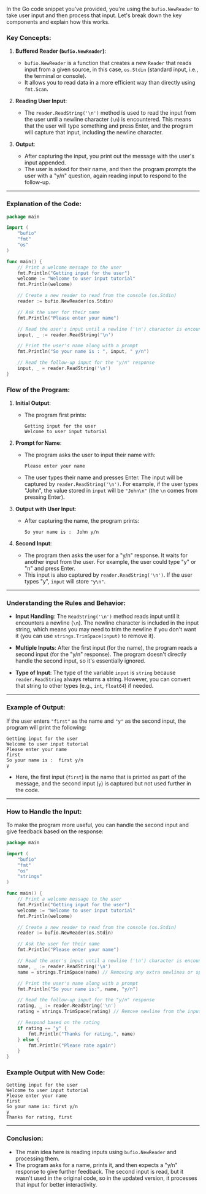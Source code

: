 In the Go code snippet you've provided, you're using the `bufio.NewReader` to take user input and then process that input. Let's break down the key components and explain how this works.

### Key Concepts:

1. **Buffered Reader (`bufio.NewReader`)**:
   - `bufio.NewReader` is a function that creates a new `Reader` that reads input from a given source, in this case, `os.Stdin` (standard input, i.e., the terminal or console).
   - It allows you to read data in a more efficient way than directly using `fmt.Scan`.

2. **Reading User Input**:
   - The `reader.ReadString('\n')` method is used to read the input from the user until a newline character (`\n`) is encountered. This means that the user will type something and press Enter, and the program will capture that input, including the newline character.

3. **Output**:
   - After capturing the input, you print out the message with the user's input appended.
   - The user is asked for their name, and then the program prompts the user with a "y/n" question, again reading input to respond to the follow-up.

---

### Explanation of the Code:

```go
package main

import (
	"bufio"
	"fmt"
	"os"
)

func main() {
	// Print a welcome message to the user
	fmt.Println("Getting input for the user")
	welcome := "Welcome to user input tutorial"
	fmt.Println(welcome)

	// Create a new reader to read from the console (os.Stdin)
	reader := bufio.NewReader(os.Stdin)

	// Ask the user for their name
	fmt.Println("Please enter your name")

	// Read the user's input until a newline ('\n') character is encountered
	input, _ := reader.ReadString('\n')

	// Print the user's name along with a prompt
	fmt.Println("So your name is : ", input, " y/n")

	// Read the follow-up input for the "y/n" response
	input, _ = reader.ReadString('\n')
}
```

### Flow of the Program:

1. **Initial Output**:
   - The program first prints:
     ```
     Getting input for the user
     Welcome to user input tutorial
     ```

2. **Prompt for Name**:
   - The program asks the user to input their name with:
     ```
     Please enter your name
     ```
   - The user types their name and presses Enter. The input will be captured by `reader.ReadString('\n')`. For example, if the user types "John", the value stored in `input` will be `"John\n"` (the `\n` comes from pressing Enter).

3. **Output with User Input**:
   - After capturing the name, the program prints:
     ```
     So your name is :  John y/n
     ```

4. **Second Input**:
   - The program then asks the user for a "y/n" response. It waits for another input from the user. For example, the user could type "y" or "n" and press Enter.
   - This input is also captured by `reader.ReadString('\n')`. If the user types "y", `input` will store `"y\n"`.

---

### Understanding the Rules and Behavior:

- **Input Handling**: The `ReadString('\n')` method reads input until it encounters a newline (`\n`). The newline character is included in the input string, which means you may need to trim the newline if you don't want it (you can use `strings.TrimSpace(input)` to remove it).

- **Multiple Inputs**: After the first input (for the name), the program reads a second input (for the "y/n" response). The program doesn't directly handle the second input, so it's essentially ignored.

- **Type of Input**: The type of the variable `input` is `string` because `reader.ReadString` always returns a string. However, you can convert that string to other types (e.g., `int`, `float64`) if needed.

---

### Example of Output:

If the user enters `"first"` as the name and `"y"` as the second input, the program will print the following:

```
Getting input for the user
Welcome to user input tutorial
Please enter your name
first
So your name is :  first y/n
y
```

- Here, the first input (`first`) is the name that is printed as part of the message, and the second input (`y`) is captured but not used further in the code.

---

### How to Handle the Input:

To make the program more useful, you can handle the second input and give feedback based on the response:

```go
package main

import (
	"bufio"
	"fmt"
	"os"
	"strings"
)

func main() {
	// Print a welcome message to the user
	fmt.Println("Getting input for the user")
	welcome := "Welcome to user input tutorial"
	fmt.Println(welcome)

	// Create a new reader to read from the console (os.Stdin)
	reader := bufio.NewReader(os.Stdin)

	// Ask the user for their name
	fmt.Println("Please enter your name")

	// Read the user's input until a newline ('\n') character is encountered
	name, _ := reader.ReadString('\n')
	name = strings.TrimSpace(name) // Removing any extra newlines or spaces

	// Print the user's name along with a prompt
	fmt.Println("So your name is:", name, "y/n")

	// Read the follow-up input for the "y/n" response
	rating, _ := reader.ReadString('\n')
	rating = strings.TrimSpace(rating) // Remove newline from the input

	// Respond based on the rating
	if rating == "y" {
		fmt.Println("Thanks for rating,", name)
	} else {
		fmt.Println("Please rate again")
	}
}
```

### Example Output with New Code:

```
Getting input for the user
Welcome to user input tutorial
Please enter your name
first
So your name is: first y/n
y
Thanks for rating, first
```

---

### Conclusion:

- The main idea here is reading inputs using `bufio.NewReader` and processing them. 
- The program asks for a name, prints it, and then expects a "y/n" response to give further feedback. The second input is read, but it wasn't used in the original code, so in the updated version, it processes that input for better interactivity.
